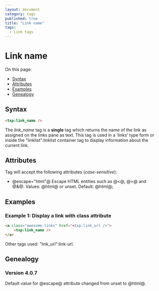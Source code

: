 ```yaml
---
layout: document
category: tags
published: true
title: "Link name"
tags:
  - Link tags
---
```


# Link name

On this page:

* [Syntax](#user-content-syntax)
* [Attributes](#user-content-attributes)
* [Examples](#user-content-examples)
* [Genealogy](#user-content-genealogy)

## Syntax

```html
<txp:link_name />
```

The *link_name* tag is a __single__ tag which returns the name of the link as assigned on the links pane as text. This tag is used in a 'links' type form or inside the "linklist":linklist container tag to display information about the current link.

## Attributes

Tag will accept the following attributes (*case-sensitive*):

* @escape="html"@
Escape HTML entities such as @<@, @>@ and @&@.
Values: @html@ or unset.
Default: @html@;

## Examples

### Example 1: Display a link with class attribute

```html
<a class="awesome-links" href="<txp:link_url />">
    <txp:link_name />
</a>
```

Other tags used: "link_url":link-url.

## Genealogy

### Version 4.0.7

Default value for @escape@ attribute changed from unset to @html@.
